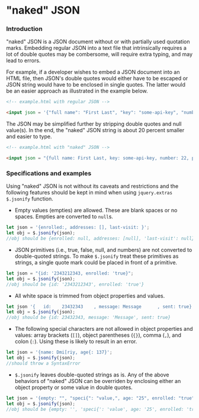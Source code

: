 # "naked" JSON

### Introduction

"naked" JSON is a JSON document without or with partially used quotation marks. 
Embedding regular JSON into a text file that intrinsically requires a lot of
double quotes may be combersome, will require extra typing, and may lead to 
errors.

For example, if a developer wishes to embed a JSON document into an HTML file,
then JSON's double quotes would either have to be escaped or JSON string would
have to be enclosed in single quotes.  The latter would be an easier approach as
illustrated in the example below.

```html
<!-- example.html with regular JSON -->

<input json = '{"full name": "First Last", "key": "some-api-key", "number": 22, "posts-count": null}'/>
```

The JSON may be simplified further by stripping double quotes and null value(s).
In the end, the "naked" JSON string is about 20 percent smaller and easier to 
type.

```html
<!-- example.html with "naked" JSON -->

<input json = "{full name: First Last, key: some-api-key, number: 22, posts-count:}"/>
```

### Specifications and examples

Using "naked" JSON is not without its caveats and restrictions and the following
features should be kept in mind when using `jquery.extras` `$.jsonify` function.

* Empty values (empties) are allowed.  These are blank spaces or no spaces.
Empties are converted to `null`s.

```javascript
let json = '{enrolled:, addresses: [], last-visit: }';
let obj = $.jsonify(json);
//obj should be {enrolled: null, addresses: [null], 'last-visit': null}
```

* JSON primitives (i.e., true, false, null, and numbers) are not converted to 
double-quoted strings.  To make `$.jsonify` treat these primitives as strings, 
a single quote mark could be placed in front of a primitive.

```javascript
let json = "{id: '2343212343, enrolled: 'true}";
let obj = $.jsonify(json);
//obj should be {id: '2343212343', enrolled: 'true'}
```

* All white space is trimmed from object properties and values.

```javascript
let json '{   id:    23432343    , message: Message      , sent: true}';
let obj = $.jsonify(json);
//obj should be {id: 23432343, message: 'Message', sent: true}
```

* The following special characters are not allowed in object properties and
values: array brackets (`[]`), object parentheses (`{}`), comma (`,`), and 
colon (`:`).  Using these is likely to result in an error.

```javascript
let json = '{name: Dmi[riy, age{: 137}';
let obj = $.jsonify(json);
//should throw a SyntaxError
```

* `$.jsonify` leaves double-quoted strings as is.  Any of the above behaviors
of "naked" JSON can be overriden by enclosing either an object property or 
some value in double quotes.

```javascript
let json = '{empty: "", "speci{": "value,", age: "25", enrolled: "true"}';
let obj = $.jsonify(json);
//obj should be {empty: '', 'speci{': 'value', age: '25', enrolled: 'true'}
```
